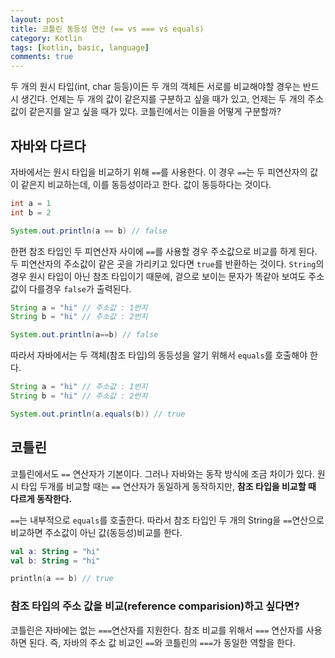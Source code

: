 ```yaml
---
layout: post
title: 코틀린 동등성 연산 (== vs === vs equals)
category: Kotlin
tags: [kotlin, basic, language]
comments: true
---
```


두 개의 원시 타입(int, char 등등)이든 두 개의 객체든 서로를 비교해야할 경우는 반드시 생긴다. 언제는 두 개의 값이 같은지를 구분하고 싶을 때가 있고, 언제는 두 개의 주소값이 같은지를 알고 싶을 때가 있다. 코틀린에서는 이들을 어떻게 구분할까?

## 자바와 다르다

자바에서는 원시 타입을 비교하기 위해 `==`를 사용한다. 이 경우 `==`는 두 피연산자의 값이 같은지 비교하는데, 이를 동등성이라고 한다. 값이 동등하다는 것이다.

```java
int a = 1
int b = 2

System.out.println(a == b) // false
```

한편 참조 타입인 두 피연산자 사이에 `==`를 사용할 경우 주소값으로 비교를 하게 된다. 두 피연산자의 주소값이 같은 곳을 가리키고 있다면 `true`를 반환하는 것이다. `String`의 경우 원시 타입이 아닌 참조 타입이기 때문에, 겉으로 보이는 문자가 똑같아 보여도 주소값이 다를경우 `false`가 출력된다.

```java
String a = "hi" // 주소값 : 1번지
String b = "hi" // 주소값 : 2번지

System.out.println(a==b) // false
```

따라서 자바에서는 두 객체(참조 타입)의 동등성을 알기 위해서 `equals`를 호출해야 한다.

```java
String a = "hi" // 주소값 : 1번지
String b = "hi" // 주소값 : 2번지

System.out.println(a.equals(b)) // true
```

## 코틀린

코틀린에서도 `==` 연산자가 기본이다. 그러나 자바와는 동작 방식에 조금 차이가 있다. 원시 타입 두개를 비교할 때는 `==` 연산자가 동일하게 동작하지만, **참조 타입을 비교할 때 다르게 동작한다.**

`==`는 내부적으로 `equals`를 호출한다. 따라서 참조 타입인 두 개의 String을 `==`연산으로 비교하면 주소값이 아닌 값(동등성)비교를 한다.

```kotlin
val a: String = "hi"
val b: String = "hi"

println(a == b) // true
```

### 참조 타입의 주소 값을 비교(reference comparision)하고 싶다면?

코틀린은 자바에는 없는 `===`연산자를 지원한다. 참조 비교를 위해서 `===` 연산자를 사용하면 된다. 즉, 자바의 주소 값 비교인 `==`와 코틀린의 `===`가 동일한 역할을 한다.
